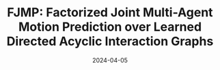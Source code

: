 ---
title: "FJMP: Factorized Joint Multi-Agent Motion Prediction over Learned Directed Acyclic Interaction Graphs"
collection: publications
permalink: /publication/2023-04-fjmp
excerpt: ''
date: 2024-04-05
venue: 'IEEE/CVF Conference on Computer Vision and Pattern Recognition (CVPR), 2023'
paperurl: 'https://arxiv.org/abs/2211.16197'
imgurl: 'fjmp_fast.gif'
show: true
authors:
  - name: Luke Rowe
    link:
  - name: Martin Ethier
    link: https://martinethier.github.io
  - name: Eli-Henry Dykhne
    link: https://www.linkedin.com/in/henry-dykhne-ai/
  - name: Krzysztof Czarnecki
    link: https://uwaterloo.ca/electrical-computer-engineering/profile/k2czarne
links:
  - name: paper
    link: https://arxiv.org/pdf/2211.16197
  - name: video
    link: https://www.youtube.com/watch?v=asmCOhPQuNw
  - name: project page
    link: https://rluke22.github.io/FJMP/
  - name: code
    link: https://github.com/RLuke22/FJMP
---